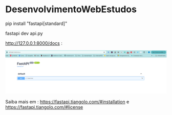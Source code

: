 # DesenvolvimentoWebEstudos

pip install "fastapi[standard]"

fastapi dev api.py


http://127.0.0.1:8000/docs :

![alt text](image-1.png)


Saiba mais em : https://fastapi.tiangolo.com/#installation e https://fastapi.tiangolo.com/#license